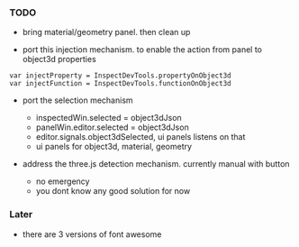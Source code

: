### TODO
- bring material/geometry panel. then clean up

- port this injection mechanism. to enable the action from panel to object3d properties
```
var injectProperty = InspectDevTools.propertyOnObject3d
var injectFunction = InspectDevTools.functionOnObject3d
```
- port the selection mechanism
  - inspectedWin.selected = object3dJson
  - panelWin.editor.selected = object3dJson
  - editor.signals.object3dSelected, ui panels listens on that
  - ui panels for object3d, material, geometry
  
- address the three.js detection mechanism. currently manual with button
  - no emergency
  - you dont know any good solution for now
		
### Later
- there are 3 versions of font awesome
